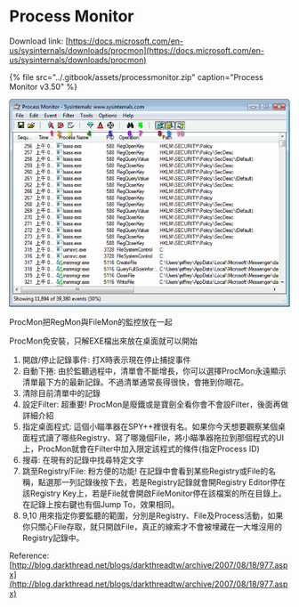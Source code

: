 # Process Monitor

Download link: [https://docs.microsoft.com/en-us/sysinternals/downloads/procmon](https://docs.microsoft.com/en-us/sysinternals/downloads/procmon)

{% file src="../.gitbook/assets/processmonitor.zip" caption="Process Monitor v3.50" %}

![](../.gitbook/assets/image%20%2810%29.png)

 ProcMon把RegMon與FileMon的監控放在一起

 ProcMon免安裝，只解EXE檔出來放在桌面就可以開始

1. 開啟/停止記錄事件: 打X時表示現在停止捕捉事件
2. 自動下捲: 由於監聽過程中，清單會不斷增長，你可以選擇ProcMon永遠顯示清單最下方的最新記錄。不過清單通常長得很快，會捲到你眼花。
3. 清除目前清單中的記錄
4. 設定Filter: 超重要! ProcMon是廢鐵或是寶劍全看你會不會設Filter，後面再做詳細介紹
5. 指定桌面程式: 這個小瞄準器在SPY++裡很有名。如果你今天想要觀察某個桌面程式讀了哪些Registry、寫了哪幾個File，將小瞄準器拖拉到那個程式的UI上，ProcMon就會在Filter中加入限定該程式的條件\(指定Process ID\)
6. 搜尋: 在現有的記錄中找尋特定文字
7. 跳至Registry/File: 粉方便的功能! 在記錄中會看到某些Registry或File的名稱，點選那一列記錄後按下去，若是Registry記錄就會開Registry Editor停在該Registry Key上，若是File就會開啟FileMonitor停在該檔案的所在目錄上。在記錄上按右鍵也有個Jump To，效果相同。
8. 9,10 用來指定你要監聽的範圍，分別是Registry、File及Process活動，如果你只關心File存取，就只開啟File，真正的線索才不會被埋藏在一大堆沒用的Registry記錄中。





Reference: [http://blog.darkthread.net/blogs/darkthreadtw/archive/2007/08/18/977.aspx](http://blog.darkthread.net/blogs/darkthreadtw/archive/2007/08/18/977.aspx)


